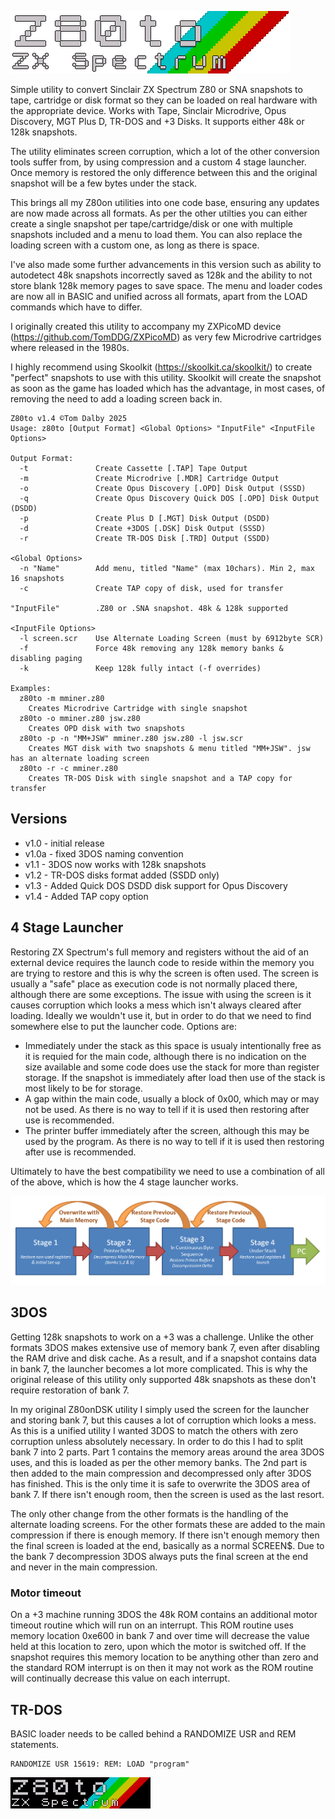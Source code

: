 ![image](./images/Z80logo_x3.png "Z80to")

Simple utility to convert Sinclair ZX Spectrum Z80 or SNA snapshots to tape, cartridge or disk format so they can be loaded on real hardware with the appropriate device. Works with Tape, Sinclair Microdrive, Opus Discovery, MGT Plus D, TR-DOS and +3 Disks. It supports either 48k or 128k snapshots.

The utility eliminates screen corruption, which a lot of the other conversion tools suffer from, by using compression and a custom 4 stage launcher. Once memory is restored the only difference between this and the original snapshot will be a few bytes under the stack.

This brings all my Z80on utilities into one code base, ensuring any updates are now made across all formats. As per the other utilties you can either create a single snapshot per tape/cartridge/disk or one with multiple snapshots included and a menu to load them. You can also replace the loading screen with a custom one, as long as there is space.

I've also made some further advancements in this version such as ability to autodetect 48k snapshots incorrectly saved as 128k and the ability to not store blank 128k memory pages to save space. The menu and loader codes are now all in BASIC and unified across all formats, apart from the LOAD commands which have to differ.

I originally created this utility to accompany my ZXPicoMD device (https://github.com/TomDDG/ZXPicoMD) as very few Microdrive cartridges where released in the 1980s.

I highly recommend using Skoolkit (https://skoolkit.ca/skoolkit/) to create "perfect" snapshots to use with this utility. Skoolkit will create the snapshot as soon as the game has loaded which has the advantage, in most cases, of removing the need to add a loading screen back in.

```
Z80to v1.4 ©Tom Dalby 2025
Usage: z80to [Output Format] <Global Options> "InputFile" <InputFile Options>

Output Format:
  -t               Create Cassette [.TAP] Tape Output
  -m               Create Microdrive [.MDR] Cartridge Output
  -o               Create Opus Discovery [.OPD] Disk Output (SSSD)
  -q               Create Opus Discovery Quick DOS [.OPD] Disk Output (DSDD)
  -p               Create Plus D [.MGT] Disk Output (DSDD)
  -d               Create +3DOS [.DSK] Disk Output (SSSD)
  -r               Create TR-DOS Disk [.TRD] Output (SSDD)

<Global Options>
  -n "Name"        Add menu, titled "Name" (max 10chars). Min 2, max 16 snapshots
  -c               Create TAP copy of disk, used for transfer

"InputFile"        .Z80 or .SNA snapshot. 48k & 128k supported

<InputFile Options>
  -l screen.scr    Use Alternate Loading Screen (must by 6912byte SCR)
  -f               Force 48k removing any 128k memory banks & disabling paging
  -k               Keep 128k fully intact (-f overrides)

Examples:
  z80to -m mminer.z80
    Creates Microdrive Cartridge with single snapshot
  z80to -o mminer.z80 jsw.z80
    Creates OPD disk with two snapshots
  z80to -p -n "MM+JSW" mminer.z80 jsw.z80 -l jsw.scr
    Creates MGT disk with two snapshots & menu titled "MM+JSW". jsw has an alternate loading screen
  z80to -r -c mminer.z80
    Creates TR-DOS Disk with single snapshot and a TAP copy for transfer
```
## Versions
- v1.0 - initial release
- v1.0a - fixed 3DOS naming convention
- v1.1 - 3DOS now works with 128k snapshots
- v1.2 - TR-DOS disks format added (SSDD only)
- v1.3 - Added Quick DOS DSDD disk support for Opus Discovery
- v1.4 - Added TAP copy option

## 4 Stage Launcher

Restoring ZX Spectrum's full memory and registers without the aid of an external device requires the launch code to reside within the memory you are trying to restore and this is why the screen is often used. The screen is usually a "safe" place as execution code is not normally placed there, although there are some exceptions. The issue with using the screen is it causes corruption which looks a mess which isn't always cleared after loading. Ideally we wouldn't use it, but in order to do that we need to find somewhere else to put the launcher code. Options are:
- Immediately under the stack as this space is usualy intentionally free as it is requied for the main code, although there is no indication on the size available and some code does use the stack for more than register storage. If the snapshot is immediately after load then use of the stack is most likely to be for storage.
- A gap within the main code, usually a block of 0x00, which may or may not be used. As there is no way to tell if it is used then restoring after use is recommended.
- The printer buffer immediately after the screen, although this may be used by the program. As there is no way to tell if it is used then restoring after use is recommended.

Ultimately to have the best compatibility we need to use a combination of all of the above, which is how the 4 stage launcher works.

![image](./images/4stages.png "4 Stage Launcher")

## 3DOS
Getting 128k snapshots to work on a +3 was a challenge. Unlike the other formats 3DOS makes extensive use of memory bank 7, even after disabling the RAM drive and disk cache. As a result, and if a snapshot contains data in bank 7, the launcher becomes a lot more complicated. This is why the original release of this utility only supported 48k snapshots as these don't require restoration of bank 7. 

In my original Z80onDSK utility I simply used the screen for the launcher and storing bank 7, but this causes a lot of corruption which looks a mess. As this is a unified utility I wanted 3DOS to match the others with zero corruption unless absolutely necessary. In order to do this I had to split bank 7 into 2 parts. Part 1 contains the memory areas around the area 3DOS uses, and this is loaded as per the other memory banks. The 2nd part is then added to the main compression and decompressed only after 3DOS has finished. This is the only time it is safe to overwrite the 3DOS area of bank 7. If there isn't enough room, then the screen is used as the last resort.

The only other change from the other formats is the handling of the alternate loading screens. For the other formats these are added to the main compression if there is enough memory. If there isn't enough memory then the final screen is loaded at the end, basically as a normal SCREEN$. Due to the bank 7 decompression 3DOS always puts the final screen at the end and never in the main compression.

### Motor timeout
On a +3 machine running 3DOS the 48k ROM contains an additional motor timeout routine which will run on an interrupt. This ROM routine uses memory location 0xe600 in bank 7 and over time will decrease the value held at this location to zero, upon which the motor is switched off. If the snapshot requires this memory location to be anything other than zero and the standard ROM interrupt is on then it may not work as the ROM routine will continually decrease this value on each interrupt.

## TR-DOS
BASIC loader needs to be called behind a RANDOMIZE USR and REM statements.

````
RANDOMIZE USR 15619: REM: LOAD "program"
````
![image](./images/Z80logo_x2.png "Z80to footer")
